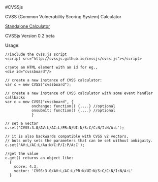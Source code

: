 #CVSSjs

CVSS (Common Vulnerability Scoring System) Calculator

<a href="https://edu0x01.github.io/">Standalone Calculator</a>

CVSSjs Version 0.2 beta

Usage:

    //include the cvss.js script
    <script src="http://cvssjs.github.io/cvssjs/cvss.js"></script>

    craete an HTML element with an id for eg.,
    <div id="cvssboard"/>

    // create a new instance of CVSS calculator:
    var c = new CVSS("cvssboard");

    // create a new instance of CVSS calculator with some event handler callbacks
    var c = new CVSS("cvssboard", {
                onchange: function() {....} //optional
                onsubmit: function() {....} //optional
                }

    // set a vector
    c.set('CVSS:3.0/AV:L/AC:L/PR:N/UI:N/S:C/C:N/I:N/A:L');

    // it is also backwards compatible with CVSS v2 vectors,
    // buts only sets the parameters that can be set without ambiguity.
    c.set('AV:L/AC:L/Au:N/C:P/I:P/A:C');

    //get the value
    c.get() returns an object like:
      {
        score: 4.3,
        vector: 'CVSS:3.0/AV:L/AC:L/PR:N/UI:N/S:C/C:N/I:N/A:L'
      }

